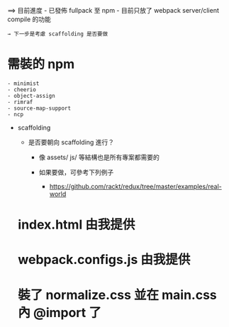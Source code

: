 

==> 目前進度
	- 已發佈 fullpack 至 npm
	- 目前只放了 webpack server/client compile 的功能

	→ 下一步是考慮 scaffolding 是否要做

# 需裝的 npm

	- minimist
	- cheerio
	- object-assign
	- rimraf
	- source-map-support
	- ncp

+ scaffolding

	+ 是否要朝向 scaffolding 進行？
		- 像 assets/ js/ 等結構也是所有專案都需要的

		- 如果要做，可參考下列例子
			- https://github.com/rackt/redux/tree/master/examples/real-world

	# index.html 由我提供

	# webpack.configs.js 由我提供

	# 裝了 normalize.css 並在 main.css 內 @import 了

